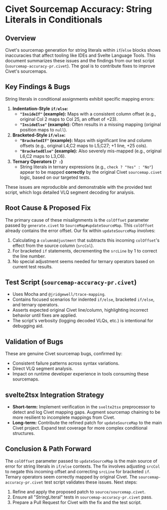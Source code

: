 # Civet Sourcemap Accuracy: String Literals in Conditionals

## Overview

Civet's sourcemap generation for string literals within `if`/`else` blocks shows inaccuracies that affect tooling like IDEs and Svelte Language Tools. This document summarizes these issues and the findings from our test script (`sourcemap-accuracy-pr.civet`). The goal is to contribute fixes to improve Civet's sourcemaps.

## Key Findings & Bugs

String literals in conditional assignments exhibit specific mapping errors:

1.  **Indentation-Style `if/else`:**
    *   **`"InsideIf"` (example):** Maps with a consistent column offset (e.g., original Col 2 maps to Col 25, an offset of +23).
    *   **`"InsideElse"` (example):** Often results in a missing mapping (original position maps to `null`).
2.  **Bracketed-Style `if/else`:**
    *   **`"BracketedIf"` (example):** Maps with significant line and column offsets (e.g., original L4,C2 maps to L5,C27; +1 line, +25 cols).
    *   **`"BracketedElse"` (example):** Also severely mis-mapped (e.g., original L6,C2 maps to L3,C6).
3.  **Ternary Operators (`? :`)**
    *   String literals in ternary expressions (e.g., `check ? "Yes" : "No"`) appear to be mapped **correctly** by the original Civet `sourcemap.civet` logic, based on our targeted tests.

These issues are reproducible and demonstrable with the provided test script, which logs detailed VLQ segment decoding for analysis.

## Root Cause & Proposed Fix

The primary cause of these misalignments is the `colOffset` parameter passed by `generate.civet` to `SourceMap#updateSourceMap`. This `colOffset` already contains the error offset. Our fix within `updateSourceMap` involves:
1.  Calculating a `columnAdjustment` that subtracts this incoming `colOffset`'s effect from the source column (`srcCol`).
2.  For bracketed `if` statements, decrementing the `srcLine` by 1 to correct the line number.
3.  No special adjustment seems needed for ternary operators based on current test results.

## Test Script (`sourcemap-accuracy-pr.civet`)

*   Uses Mocha and `@jridgewell/trace-mapping`.
*   Contains focused scenarios for indented `if/else`, bracketed `if/else`, and ternary operators.
*   Asserts expected original Civet line/column, highlighting incorrect behavior until fixes are applied.
*   The script's verbosity (logging decoded VLQs, etc.) is intentional for debugging aid.

## Validation of Bugs

These are genuine Civet sourcemap bugs, confirmed by:
*   Consistent failure patterns across syntax variations.
*   Direct VLQ segment analysis.
*   Impact on runtime developer experience in tools consuming these sourcemaps.

## svelte2tsx Integration Strategy

*   **Short-term:** Implement verification in the `svelte2tsx` preprocessor to detect and log Civet mapping gaps. Augment sourcemap chaining to be more resilient to incomplete mappings from Civet.
*   **Long-term:** Contribute the refined patch for `updateSourceMap` to the main Civet project. Expand test coverage for more complex conditional structures.

## Conclusion & Path Forward

The `colOffset` parameter passed to `updateSourceMap` is the main source of error for string literals in `if/else` contexts.
The fix involves adjusting `srcCol` to negate this incoming offset and correcting `srcLine` for bracketed `if`. Ternary operators seem correctly mapped by original Civet.
The `sourcemap-accuracy-pr.civet` test script validates these issues.
Next steps:
1.  Refine and apply the proposed patch to `source/sourcemap.civet`.
2.  Ensure all "StringLiteral" tests in `sourcemap-accuracy-pr.civet` pass.
3.  Prepare a Pull Request for Civet with the fix and the test script.
